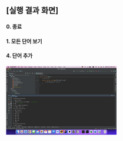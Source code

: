 ## [실행 결과 화면]


#### 0. 종료
#### 1. 모든 단어 보기
#### 4. 단어 추가 
<img src='https://github.com/22100451Yejin/HW1/blob/52ddcaa65493e88a5d0875c4f27ec3abe9ae244e/Screenshot/%E1%84%89%E1%85%B3%E1%84%8F%E1%85%B3%E1%84%85%E1%85%B5%E1%86%AB%E1%84%89%E1%85%A3%E1%86%BA%202022-09-07%20%E1%84%8B%E1%85%A9%E1%84%92%E1%85%AE%204.22.13.png' width=300>
